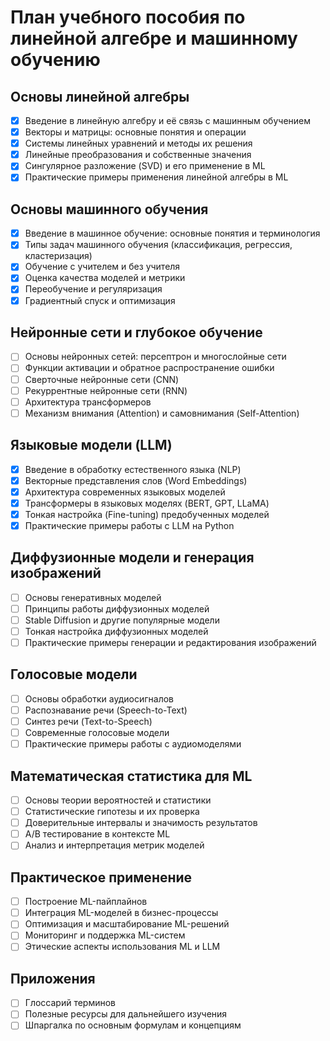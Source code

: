 # План учебного пособия по линейной алгебре и машинному обучению

## Основы линейной алгебры
- [x] Введение в линейную алгебру и её связь с машинным обучением
- [x] Векторы и матрицы: основные понятия и операции
- [x] Системы линейных уравнений и методы их решения
- [x] Линейные преобразования и собственные значения
- [x] Сингулярное разложение (SVD) и его применение в ML
- [x] Практические примеры применения линейной алгебры в ML

## Основы машинного обучения
- [x] Введение в машинное обучение: основные понятия и терминология
- [x] Типы задач машинного обучения (классификация, регрессия, кластеризация)
- [x] Обучение с учителем и без учителя
- [x] Оценка качества моделей и метрики
- [x] Переобучение и регуляризация
- [x] Градиентный спуск и оптимизация

## Нейронные сети и глубокое обучение
- [ ] Основы нейронных сетей: персептрон и многослойные сети
- [ ] Функции активации и обратное распространение ошибки
- [ ] Сверточные нейронные сети (CNN)
- [ ] Рекуррентные нейронные сети (RNN)
- [ ] Архитектура трансформеров
- [ ] Механизм внимания (Attention) и самовнимания (Self-Attention)

## Языковые модели (LLM)
- [x] Введение в обработку естественного языка (NLP)
- [x] Векторные представления слов (Word Embeddings)
- [x] Архитектура современных языковых моделей
- [x] Трансформеры в языковых моделях (BERT, GPT, LLaMA)
- [x] Тонкая настройка (Fine-tuning) предобученных моделей
- [x] Практические примеры работы с LLM на Python

## Диффузионные модели и генерация изображений
- [ ] Основы генеративных моделей
- [ ] Принципы работы диффузионных моделей
- [ ] Stable Diffusion и другие популярные модели
- [ ] Тонкая настройка диффузионных моделей
- [ ] Практические примеры генерации и редактирования изображений

## Голосовые модели
- [ ] Основы обработки аудиосигналов
- [ ] Распознавание речи (Speech-to-Text)
- [ ] Синтез речи (Text-to-Speech)
- [ ] Современные голосовые модели
- [ ] Практические примеры работы с аудиомоделями

## Математическая статистика для ML
- [ ] Основы теории вероятностей и статистики
- [ ] Статистические гипотезы и их проверка
- [ ] Доверительные интервалы и значимость результатов
- [ ] A/B тестирование в контексте ML
- [ ] Анализ и интерпретация метрик моделей

## Практическое применение
- [ ] Построение ML-пайплайнов
- [ ] Интеграция ML-моделей в бизнес-процессы
- [ ] Оптимизация и масштабирование ML-решений
- [ ] Мониторинг и поддержка ML-систем
- [ ] Этические аспекты использования ML и LLM

## Приложения
- [ ] Глоссарий терминов
- [ ] Полезные ресурсы для дальнейшего изучения
- [ ] Шпаргалка по основным формулам и концепциям
